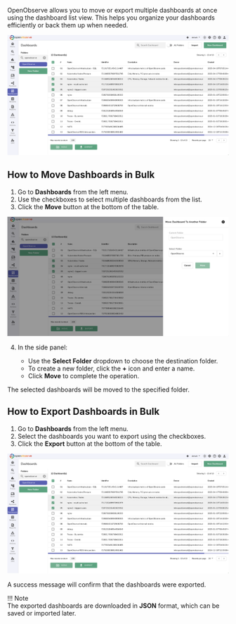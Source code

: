 OpenObserve allows you to move or export multiple dashboards at once using the dashboard list view. This helps you organize your dashboards efficiently or back them up when needed.  

![Move dashboards in bulk](../../images/dashboard-bulk-move.png)

## How to Move Dashboards in Bulk

1. Go to **Dashboards** from the left menu.  
2. Use the checkboxes to select multiple dashboards from the list.  
3. Click the **Move** button at the bottom of the table.

![Select folder to move dashboards in bulk](../../images/dashboard-bulk-move-select-folder.png)

4. In the side panel:

    - Use the **Select Folder** dropdown to choose the destination folder.  
    - To create a new folder, click the **+** icon and enter a name.  
    - Click **Move** to complete the operation.

The selected dashboards will be moved to the specified folder.

## How to Export Dashboards in Bulk

1. Go to **Dashboards** from the left menu.  
2. Select the dashboards you want to export using the checkboxes.  
3. Click the **Export** button at the bottom of the table.

![Export dashboards in bulk](../../images/dashboard-bulk-move.png) 

A success message will confirm that the dashboards were exported.

!!! Note  
    The exported dashboards are downloaded in **JSON** format, which can be saved or imported later.